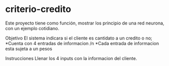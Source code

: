 # criterio-credito
Este proyecto tiene como función, mostrar los principio de una red neurona, con un ejemplo cotidiano.

Objetivo
El sistema indicara si el cliente es cantidato a un credito o no;
*Cuenta con 4 entradas de informacion /n
*Cada entrada de informacion esta sujeta a un pesos


Instrucciones
Llenar los 4 inputs con la informacion del cliente.
